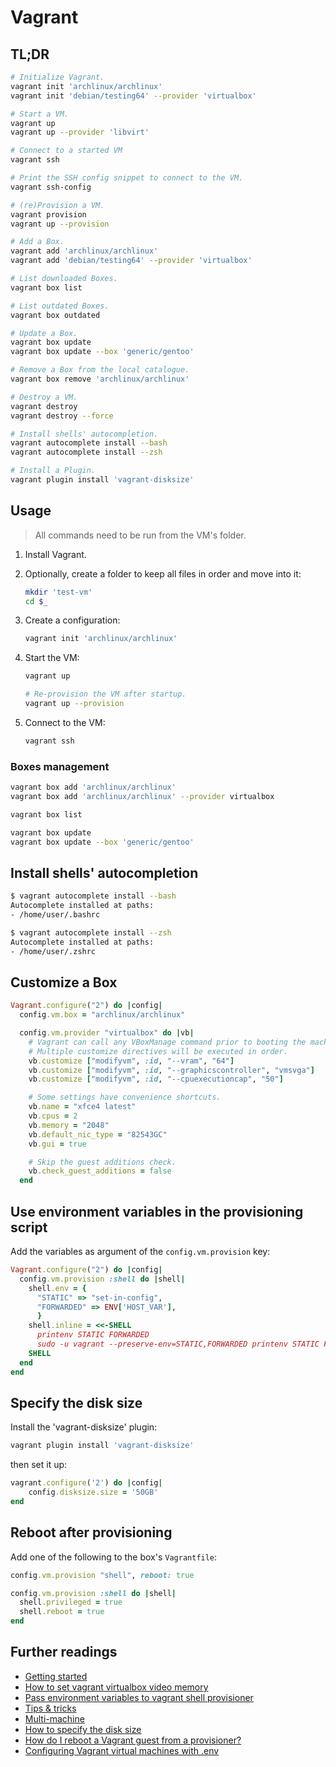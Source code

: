 # Vagrant

## TL;DR

```sh
# Initialize Vagrant.
vagrant init 'archlinux/archlinux'
vagrant init 'debian/testing64' --provider 'virtualbox'

# Start a VM.
vagrant up
vagrant up --provider 'libvirt'

# Connect to a started VM
vagrant ssh

# Print the SSH config snippet to connect to the VM.
vagrant ssh-config

# (re)Provision a VM.
vagrant provision
vagrant up --provision

# Add a Box.
vagrant add 'archlinux/archlinux'
vagrant add 'debian/testing64' --provider 'virtualbox'

# List downloaded Boxes.
vagrant box list

# List outdated Boxes.
vagrant box outdated

# Update a Box.
vagrant box update
vagrant box update --box 'generic/gentoo'

# Remove a Box from the local catalogue.
vagrant box remove 'archlinux/archlinux'

# Destroy a VM.
vagrant destroy
vagrant destroy --force

# Install shells' autocompletion.
vagrant autocomplete install --bash
vagrant autocomplete install --zsh

# Install a Plugin.
vagrant plugin install 'vagrant-disksize'
```

## Usage

> All commands need to be run from the VM's folder.

1. Install Vagrant.
1. Optionally, create a folder to keep all files in order and move into it:

   ```sh
   mkdir 'test-vm'
   cd $_
   ```

1. Create a configuration:

   ```sh
   vagrant init 'archlinux/archlinux'
   ```

1. Start the VM:

   ```sh
   vagrant up

   # Re-provision the VM after startup.
   vagrant up --provision
   ```

1. Connect to the VM:

   ```sh
   vagrant ssh
   ```

### Boxes management

```sh
vagrant box add 'archlinux/archlinux'
vagrant box add 'archlinux/archlinux' --provider virtualbox

vagrant box list

vagrant box update
vagrant box update --box 'generic/gentoo'
```

## Install shells' autocompletion

```sh
$ vagrant autocomplete install --bash
Autocomplete installed at paths:
- /home/user/.bashrc

$ vagrant autocomplete install --zsh
Autocomplete installed at paths:
- /home/user/.zshrc
```

## Customize a Box

```ruby
Vagrant.configure("2") do |config|
  config.vm.box = "archlinux/archlinux"

  config.vm.provider "virtualbox" do |vb|
    # Vagrant can call any VBoxManage command prior to booting the machine.
    # Multiple customize directives will be executed in order.
    vb.customize ["modifyvm", :id, "--vram", "64"]
    vb.customize ["modifyvm", :id, "--graphicscontroller", "vmsvga"]
    vb.customize ["modifyvm", :id, "--cpuexecutioncap", "50"]

    # Some settings have convenience shortcuts.
    vb.name = "xfce4 latest"
    vb.cpus = 2
    vb.memory = "2048"
    vb.default_nic_type = "82543GC"
    vb.gui = true

    # Skip the guest additions check.
    vb.check_guest_additions = false
  end
```

## Use environment variables in the provisioning script

Add the variables as argument of the `config.vm.provision` key:

```ruby
Vagrant.configure("2") do |config|
  config.vm.provision :shell do |shell|
    shell.env = {
      "STATIC" => "set-in-config",
      "FORWARDED" => ENV['HOST_VAR'],
      }
    shell.inline = <<-SHELL
      printenv STATIC FORWARDED
      sudo -u vagrant --preserve-env=STATIC,FORWARDED printenv STATIC FORWARDED
    SHELL
  end
end
```

## Specify the disk size

Install the 'vagrant-disksize' plugin:

```sh
vagrant plugin install 'vagrant-disksize'
```

then set it up:

```ruby
vagrant.configure('2') do |config|
    config.disksize.size = '50GB'
end
```

## Reboot after provisioning

Add one of the following to the box's `Vagrantfile`:

```ruby
config.vm.provision "shell", reboot: true

config.vm.provision :shell do |shell|
  shell.privileged = true
  shell.reboot = true
end
```

## Further readings

- [Getting started]
- [How to set vagrant virtualbox video memory]
- [Pass environment variables to vagrant shell provisioner]
- [Tips & tricks]
- [Multi-machine]
- [How to specify the disk size]
- [How do I reboot a Vagrant guest from a provisioner?]
- [Configuring Vagrant virtual machines with .env]

<!-- external references -->
[configuring vagrant virtual machines with .env]: https://www.nickhammond.com/configuring-vagrant-virtual-machines-with-env/
[getting started]: https://learn.hashicorp.com/tutorials/vagrant/getting-started-index
[how do i reboot a vagrant guest from a provisioner?]: https://superuser.com/questions/1338429/how-do-i-reboot-a-vagrant-guest-from-a-provisioner#1579326
[how to set vagrant virtualbox video memory]: https://stackoverflow.com/questions/24231620/how-to-set-vagrant-virtualbox-video-memory#24253435
[how to specify the disk size]: https://stackoverflow.com/questions/49822594/vagrant-how-to-specify-the-disk-size#60185312
[multi-machine]: https://www.vagrantup.com/docs/multi-machine
[pass environment variables to vagrant shell provisioner]: https://stackoverflow.com/questions/19648088/pass-environment-variables-to-vagrant-shell-provisioner#37563822
[tips & tricks]: https://www.vagrantup.com/docs/vagrantfile/tips
